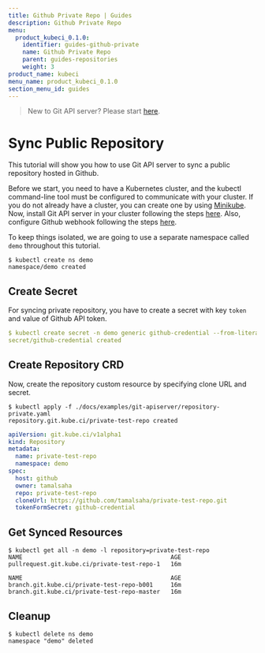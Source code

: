 ```yaml
---
title: Github Private Repo | Guides
description: Github Private Repo
menu:
  product_kubeci_0.1.0:
    identifier: guides-github-private
    name: Github Private Repo
    parent: guides-repositories
    weight: 3
product_name: kubeci
menu_name: product_kubeci_0.1.0
section_menu_id: guides
---
```


> New to Git API server? Please start [here](/docs/concepts/README.md).

# Sync Public Repository

This tutorial will show you how to use Git API server to sync a public repository hosted in Github.

Before we start, you need to have a Kubernetes cluster, and the kubectl command-line tool must be configured to communicate with your cluster. If you do not already have a cluster, you can create one by using [Minikube](https://github.com/kubernetes/minikube). Now, install Git API server in your cluster following the steps [here](/docs/setup/git-apiserver/install.md). Also, configure Github webhook following the steps [here](/docs/guides/git-apiserver/webhook.md).

To keep things isolated, we are going to use a separate namespace called `demo` throughout this tutorial.

```console
$ kubectl create ns demo
namespace/demo created
```

## Create Secret

For syncing private repository, you have to create a secret with key `token` and value of Github API token.

```yaml
$ kubectl create secret -n demo generic github-credential --from-literal=token={github-api-token}
secret/github-credential created
```

## Create Repository CRD

Now, create the repository custom resource by specifying clone URL and secret.

```console
$ kubectl apply -f ./docs/examples/git-apiserver/repository-private.yaml
repository.git.kube.ci/private-test-repo created
```

```yaml
apiVersion: git.kube.ci/v1alpha1
kind: Repository
metadata:
  name: private-test-repo
  namespace: demo
spec:
  host: github
  owner: tamalsaha
  repo: private-test-repo
  cloneUrl: https://github.com/tamalsaha/private-test-repo.git
  tokenFormSecret: github-credential
```

## Get Synced Resources

```console
$ kubectl get all -n demo -l repository=private-test-repo
NAME                                          AGE
pullrequest.git.kube.ci/private-test-repo-1   16m

NAME                                          AGE
branch.git.kube.ci/private-test-repo-b001     16m
branch.git.kube.ci/private-test-repo-master   16m
```

## Cleanup

```console
$ kubectl delete ns demo
namespace "demo" deleted
```
